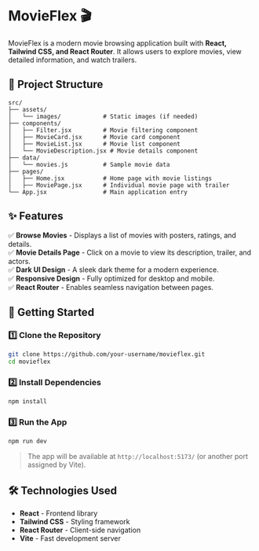 # MovieFlex 🎬

MovieFlex is a modern movie browsing application built with **React, Tailwind CSS, and React Router**. It allows users to explore movies, view detailed information, and watch trailers.

## 📂 Project Structure
```
src/
├── assets/
│   └── images/            # Static images (if needed)
├── components/
│   ├── Filter.jsx         # Movie filtering component
│   ├── MovieCard.jsx      # Movie card component
│   ├── MovieList.jsx      # Movie list component
│   └── MovieDescription.jsx # Movie details component
├── data/
│   └── movies.js          # Sample movie data
├── pages/
│   ├── Home.jsx           # Home page with movie listings
│   ├── MoviePage.jsx      # Individual movie page with trailer
└── App.jsx                # Main application entry
```

## ✨ Features
✅ **Browse Movies** - Displays a list of movies with posters, ratings, and details.  
✅ **Movie Details Page** - Click on a movie to view its description, trailer, and actors.  
✅ **Dark UI Design** - A sleek dark theme for a modern experience.  
✅ **Responsive Design** - Fully optimized for desktop and mobile.  
✅ **React Router** - Enables seamless navigation between pages.  

## 🚀 Getting Started
### 1️⃣ Clone the Repository
```bash
git clone https://github.com/your-username/movieflex.git
cd movieflex
```

### 2️⃣ Install Dependencies
```bash
npm install
```

### 3️⃣ Run the App
```bash
npm run dev
```
> The app will be available at `http://localhost:5173/` (or another port assigned by Vite).

## 🛠️ Technologies Used
- **React** - Frontend library
- **Tailwind CSS** - Styling framework
- **React Router** - Client-side navigation
- **Vite** - Fast development server





